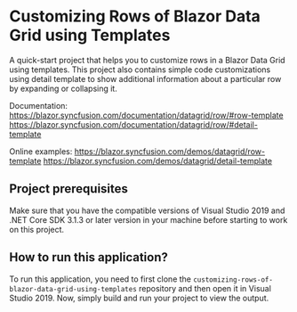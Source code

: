 # Customizing Rows of Blazor Data Grid using Templates

A quick-start project that helps you to customize rows in a Blazor Data Grid using templates. This project also contains simple code customizations using detail template to show additional information about a particular row by expanding or collapsing it.

Documentation:
https://blazor.syncfusion.com/documentation/datagrid/row/#row-template
https://blazor.syncfusion.com/documentation/datagrid/row/#detail-template

Online examples:
https://blazor.syncfusion.com/demos/datagrid/row-template
https://blazor.syncfusion.com/demos/datagrid/detail-template
 
## Project prerequisites

Make sure that you have the compatible versions of Visual Studio 2019 and .NET Core SDK 3.1.3 or later version in your machine before starting to work on this project.

## How to run this application?

To run this application, you need to first clone the `customizing-rows-of-blazor-data-grid-using-templates` repository and then open it in Visual Studio 2019. Now, simply build and run your project to view the output.
